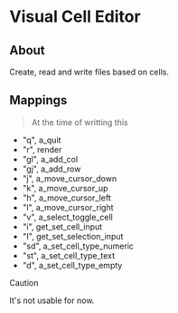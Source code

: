 # Visual Cell Editor

## About

Create, read and write files based on cells. 

## Mappings

> At the time of writting this

- "q", a_quit
- "r", render
- "gl", a_add_col
- "gj", a_add_row
- "j", a_move_cursor_down
- "k", a_move_cursor_up
- "h", a_move_cursor_left
- "l", a_move_cursor_right
- "v", a_select_toggle_cell
- "i", get_set_cell_input
- "I", get_set_selection_input
- "sd", a_set_cell_type_numeric
- "st", a_set_cell_type_text
- "d", a_set_cell_type_empty

> [!CAUTION]
> It's not usable for now. 

